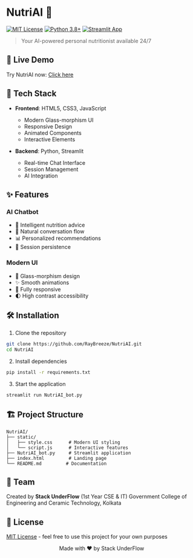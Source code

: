 # NutriAI 🥗

[![MIT License](https://img.shields.io/badge/License-MIT-green.svg)](https://choosealicense.com/licenses/mit/)
[![Python 3.8+](https://img.shields.io/badge/python-3.8+-blue.svg)](https://www.python.org/downloads/)
[![Streamlit App](https://static.streamlit.io/badges/streamlit_badge_black_white.svg)](https://nutriai-jbux.onrender.com)

> Your AI-powered personal nutritionist available 24/7

## 🚀 Live Demo
Try NutriAI now: [Click here](https://nutriai-ru7v.onrender.com/)

## 💫 Tech Stack

- **Frontend**: HTML5, CSS3, JavaScript
  - Modern Glass-morphism UI
  - Responsive Design
  - Animated Components
  - Interactive Elements

- **Backend**: Python, Streamlit
  - Real-time Chat Interface
  - Session Management
  - AI Integration

## ✨ Features

### AI Chatbot
- 🤖 Intelligent nutrition advice
- 💬 Natural conversation flow
- 📊 Personalized recommendations
- 🔄 Session persistence

### Modern UI
- 🎨 Glass-morphism design
- ✨ Smooth animations
- 📱 Fully responsive
- 🌓 High contrast accessibility

## 🛠️ Installation

1. Clone the repository
```bash
git clone https://github.com/RayBreeze/NutriAI.git
cd NutriAI
```

2. Install dependencies
```bash
pip install -r requirements.txt
```

3. Start the application
```bash
streamlit run NutriAI_bot.py
```

## 🏗️ Project Structure

```
NutriAI/
├── static/
│   ├── style.css      # Modern UI styling
│   └── script.js      # Interactive features
├── NutriAI_bot.py     # Streamlit application
├── index.html         # Landing page
└── README.md         # Documentation
```

## 👥 Team

Created by **Stack UnderFlow** (1st Year CSE & IT)
Government College of Engineering and Ceramic Technology, Kolkata

## 📝 License

[MIT License](LICENSE) - feel free to use this project for your own purposes

<p align="center">
  Made with ❤️ by Stack UnderFlow
</p>
